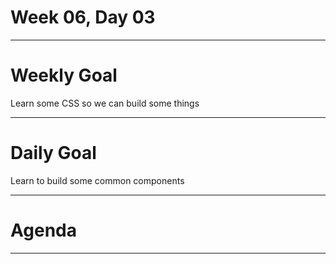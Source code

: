 # Week 06, Day 03

---

# Weekly Goal

Learn some CSS so we can build some things

---

# Daily Goal

Learn to build some common components

---

# Agenda

---


